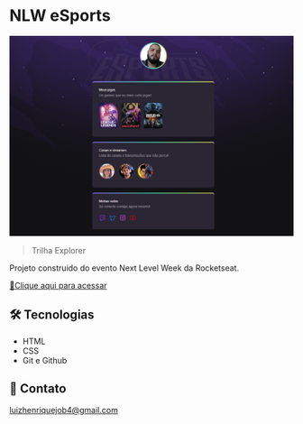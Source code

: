 # NLW eSports 
![preview](./.github/preview.png)
>Trilha Explorer

Projeto construido do evento Next Level Week da Rocketseat.

[🔗Clique aqui para acessar](https://luizhenr1que.github.io/nlwEsportsExplorer/)

## 🛠 Tecnologias
- HTML
- CSS
- Git e Github


## 🤍 Contato
luizhenriquejob4@gmail.com 